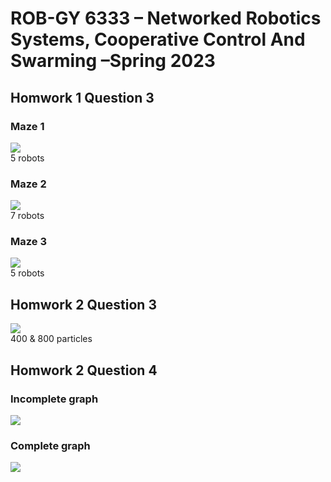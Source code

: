 # ROB-GY 6333 – Networked Robotics Systems, Cooperative Control And Swarming –Spring 2023
## Homwork 1 Question 3

### Maze 1
<image align="center" src="outf/HW1-3/maze1.gif"><br>
5 robots

### Maze 2
<image align="center" src="outf/HW1-3/maze2.gif"><br>
7 robots

### Maze 3
<image align="center" src="outf/HW1-3/maze3.gif"><br>
5 robots

## Homwork 2 Question 3
<image align="center" src="outf/HW2-3/simulations_animation.gif"><br>
400 & 800 particles

## Homwork 2 Question 4
### Incomplete graph
<image align="center" src="outf/HW2-4/simulations_animation.gif"><br>

### Complete graph
<image align="center" src="outf/HW2-4/simulations_animation_complete.gif"><br>